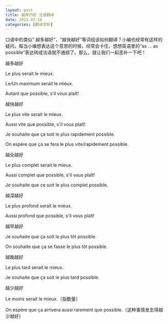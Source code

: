 ```yaml
---
layout: post
title: 越来约好 法语翻译
date: 2012-03-18
categories: [翻译赏析]  
---
```


口语中的类似“ 越多越好”，“越快越好”等词组该如何翻译？小编也经常有这样的疑问，每当小编想表达这个意思的时候，经常会卡住，想想英语里的“as ... as possible”表达转成法语就不通顺了。那么，就让我们一起恶补一下吧！

越多越好

Le plus serait le mieux.

Le/Un maximum serait le mieux.

Autant que possible, s'il vous plaît!

越快越好

Le plus vite serait le mieux.

Aussi vite que possible, s'il vous plaît!

Je souhaite que ça soit le plus rapidement possible.

On espère que ça se fera le plus vite/rapidement possible.

越全越好

Le plus complet serait le mieux.

Aussi complet que possible, s'il vous plaît!

Je souhaite que ce soit le plus complet possible.

越深越好

Le plus profond serait le mieux.

Aussi profond que possible, s'il vous plaît!

越早越好

Je souhaite que ça soit le plus tôt possible.

On souhaite que ça se fasse le plus tôt possible.

越晚越好

Le plus tard serait le mieux.

Je souhaite que ça soit le plus tard possible.

越少越好

Le moins serait le mieux.〔指数量〕

On espère que ça arrivera aussi rarement que possible.〔这种事情发生得越少越好〕
